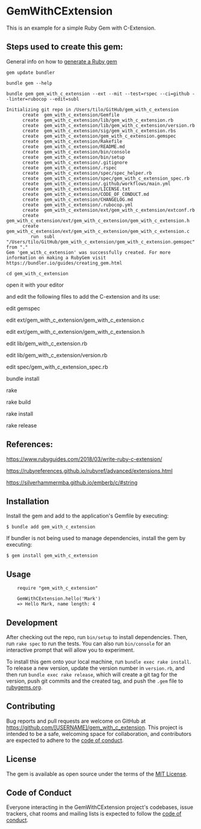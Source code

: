 # GemWithCExtension

This is an example for a simple Ruby Gem with C-Extension.

## Steps used to create this gem:


General info on how to [generate a Ruby gem](https://bundler.io/guides/creating_gem.html)


`gem update bundler`

`bundle gem --help`

`bundle gem gem_with_c_extension --ext --mit --test=rspec --ci=github --linter=rubocop --edit=subl`


```
Initializing git repo in /Users/tilo/GitHub/gem_with_c_extension
      create  gem_with_c_extension/Gemfile
      create  gem_with_c_extension/lib/gem_with_c_extension.rb
      create  gem_with_c_extension/lib/gem_with_c_extension/version.rb
      create  gem_with_c_extension/sig/gem_with_c_extension.rbs
      create  gem_with_c_extension/gem_with_c_extension.gemspec
      create  gem_with_c_extension/Rakefile
      create  gem_with_c_extension/README.md
      create  gem_with_c_extension/bin/console
      create  gem_with_c_extension/bin/setup
      create  gem_with_c_extension/.gitignore
      create  gem_with_c_extension/.rspec
      create  gem_with_c_extension/spec/spec_helper.rb
      create  gem_with_c_extension/spec/gem_with_c_extension_spec.rb
      create  gem_with_c_extension/.github/workflows/main.yml
      create  gem_with_c_extension/LICENSE.txt
      create  gem_with_c_extension/CODE_OF_CONDUCT.md
      create  gem_with_c_extension/CHANGELOG.md
      create  gem_with_c_extension/.rubocop.yml
      create  gem_with_c_extension/ext/gem_with_c_extension/extconf.rb
      create  gem_with_c_extension/ext/gem_with_c_extension/gem_with_c_extension.h
      create  gem_with_c_extension/ext/gem_with_c_extension/gem_with_c_extension.c
         run  subl "/Users/tilo/GitHub/gem_with_c_extension/gem_with_c_extension.gemspec" from "."
Gem 'gem_with_c_extension' was successfully created. For more information on making a RubyGem visit https://bundler.io/guides/creating_gem.html
```

`cd gem_with_c_extension`

open it with your editor

and edit the following files to add the C-extension and its use:

edit gemspec

edit ext/gem_with_c_extension/gem_with_c_extension.c

edit ext/gem_with_c_extension/gem_with_c_extension.h

edit lib/gem_with_c_extension.rb

edit lib/gem_with_c_extension/version.rb

edit spec/gem_with_c_extension_spec.rb

bundle install 

rake

rake build

rake install 

rake release


## References:

https://www.rubyguides.com/2018/03/write-ruby-c-extension/

https://rubyreferences.github.io/rubyref/advanced/extensions.html

https://silverhammermba.github.io/emberb/c/#string




## Installation

Install the gem and add to the application's Gemfile by executing:

    $ bundle add gem_with_c_extension

If bundler is not being used to manage dependencies, install the gem by executing:

    $ gem install gem_with_c_extension

## Usage

```
    require "gem_with_c_extension"

    GemWithCExtension.hello('Mark')
    => Hello Mark, name length: 4
```


## Development

After checking out the repo, run `bin/setup` to install dependencies. Then, run `rake spec` to run the tests. You can also run `bin/console` for an interactive prompt that will allow you to experiment.

To install this gem onto your local machine, run `bundle exec rake install`. To release a new version, update the version number in `version.rb`, and then run `bundle exec rake release`, which will create a git tag for the version, push git commits and the created tag, and push the `.gem` file to [rubygems.org](https://rubygems.org).

## Contributing

Bug reports and pull requests are welcome on GitHub at https://github.com/[USERNAME]/gem_with_c_extension. This project is intended to be a safe, welcoming space for collaboration, and contributors are expected to adhere to the [code of conduct](https://github.com/[USERNAME]/gem_with_c_extension/blob/main/CODE_OF_CONDUCT.md).

## License

The gem is available as open source under the terms of the [MIT License](https://opensource.org/licenses/MIT).

## Code of Conduct

Everyone interacting in the GemWithCExtension project's codebases, issue trackers, chat rooms and mailing lists is expected to follow the [code of conduct](https://github.com/[USERNAME]/gem_with_c_extension/blob/main/CODE_OF_CONDUCT.md).
